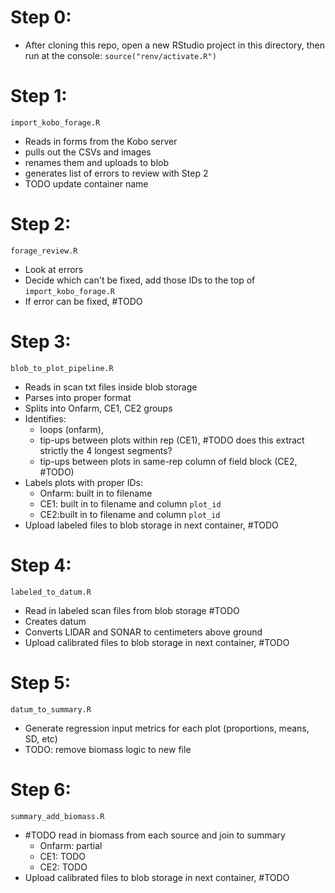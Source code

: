 # Step 0:
 - After cloning this repo, open a new RStudio project in this directory, then run at the console: `source("renv/activate.R")`

# Step 1:
`import_kobo_forage.R`
 - Reads in forms from the Kobo server
 - pulls out the CSVs and images
 - renames them and uploads to blob
 - generates list of errors to review with Step 2
 - TODO update container name
 
# Step 2:
`forage_review.R`
 - Look at errors
 - Decide which can't be fixed, add those IDs to the top of `import_kobo_forage.R`
 - If error can be fixed, #TODO
 
# Step 3:
`blob_to_plot_pipeline.R`
 - Reads in scan txt files inside blob storage
 - Parses into proper format
 - Splits into Onfarm, CE1, CE2 groups
 - Identifies: 
    - loops (onfarm), 
    - tip-ups between plots within rep (CE1), #TODO does this extract strictly the 4 longest segments?
    - tip-ups between plots in same-rep column of field block (CE2, #TODO)
 - Labels plots with proper IDs:
   - Onfarm: built in to filename
   - CE1: built in to filename and column `plot_id`
   - CE2:built in to filename and column `plot_id`
 - Upload labeled files to blob storage in next container, #TODO

# Step 4:
`labeled_to_datum.R`
 - Read in labeled scan files from blob storage #TODO
 - Creates datum
 - Converts LIDAR and SONAR to centimeters above ground
 - Upload calibrated files to blob storage in next container, #TODO

# Step 5:
`datum_to_summary.R`
 - Generate regression input metrics for each plot (proportions, means, SD, etc)
 - TODO: remove biomass logic to new file
 
# Step 6:
`summary_add_biomass.R`
 - #TODO read in biomass from each source and join to summary
   - Onfarm: partial
   - CE1: TODO
   - CE2: TODO
 - Upload calibrated files to blob storage in next container, #TODO
